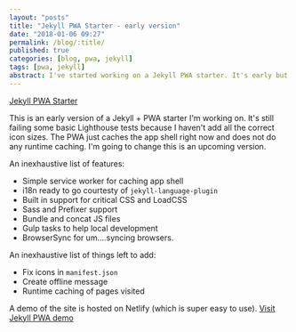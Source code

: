 ```yaml
---
layout: "posts"
title: "Jekyll PWA Starter - early version"
date: "2018-01-06 09:27"
permalink: /blog/:title/
published: true
categories: [blog, pwa, jekyll]
tags: [pwa, jekyll]
abstract: I've started working on a Jekyll PWA starter. It's early but it works well. Update Jan 8, 2018 - I corrected the PWA errors. Everything is nice.
---
```




[Jekyll PWA Starter](https://github.com/dumaurier/pwa_jekyll)


This is an early version of a Jekyll + PWA starter I'm working on. It's still failing some basic Lighthouse tests because I haven't add all the correct icon sizes. The PWA just caches the app shell right now and does not do any runtime caching. I'm going to change this is an upcoming version.

An inexhaustive list of features:
- Simple service worker for caching app shell
- i18n ready to go courtesty of `jekyll-language-plugin`
- Built in support for critical CSS and LoadCSS
- Sass and Prefixer support
- Bundle and concat JS files
- Gulp tasks to help local development
- BrowserSync for um....syncing browsers.

An inexhaustive list of things left to add:
- Fix icons in `manifest.json`
- Create offline message
- Runtime caching of pages visited

A demo of the site is hosted on Netlify (which is super easy to use). [Visit Jekyll PWA demo](https://pwa-jekyll-starter.netlify.com/)
